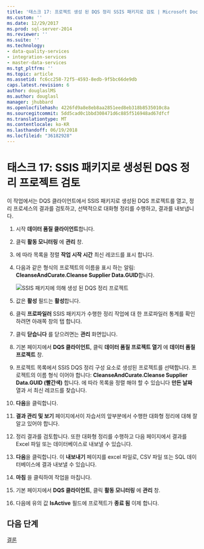 ```yaml
---
title: '태스크 17: 프로젝트 생성 된 DQS 정리 SSIS 패키지로 검토 | Microsoft Docs'
ms.custom: ''
ms.date: 12/29/2017
ms.prod: sql-server-2014
ms.reviewer: ''
ms.suite: ''
ms.technology:
- data-quality-services
- integration-services
- master-data-services
ms.tgt_pltfrm: ''
ms.topic: article
ms.assetid: fc6cc258-72f5-4593-8edb-9f5bc66de9db
caps.latest.revision: 6
author: douglaslMS
ms.author: douglasl
manager: jhubbard
ms.openlocfilehash: 4226fd9a8e8eb8aa2851eed8eb318b8535010c8a
ms.sourcegitcommit: 5dd5cad0c1bbd308471d6c885f516948ad67dfcf
ms.translationtype: MT
ms.contentlocale: ko-KR
ms.lasthandoff: 06/19/2018
ms.locfileid: "36182928"
---
```

# <a name="task-17-reviewing-dqs-cleansing-project-created-by-the-ssis-package"></a>태스크 17: SSIS 패키지로 생성된 DQS 정리 프로젝트 검토
  이 작업에서는 DQS 클라이언트에서 SSIS 패키지로 생성된 DQS 프로젝트를 열고, 정리 프로세스의 결과를 검토하고, 선택적으로 대화형 정리를 수행하고, 결과를 내보냅니다.  
  
1.  시작 **데이터 품질 클라이언트**합니다.  
  
2.  클릭 **활동 모니터링** 에 **관리** 창.  
  
3.  에 따라 목록을 정렬 **작업 시작 시간** 최신 레코드를 표시 합니다.  
  
4.  다음과 같은 형식의 프로젝트의 이름을 표시 하는 알림: **CleanseAndCurate.Cleanse Supplier Data.GUID**합니다.  
  
     ![SSIS 패키지에 의해 생성 된 DQS 정리 프로젝트](../../2014/tutorials/media/et-reviewingdqscpcreatedbythessispackage.jpg "SSIS 패키지로 생성 된 DQS 정리 프로젝트")  
  
5.  값은 **활성** 필드는 **활성**합니다.  
  
6.  클릭 **프로파일러** SSIS 패키지가 수행한 정리 작업에 대 한 프로파일러 통계를 확인 하려면 아래쪽 창의 탭 합니다.  
  
7.  클릭 **닫습니다** 를 닫으려면는 **관리** 화면입니다.  
  
8.  기본 페이지에서 **DQS 클라이언트**, 클릭 **데이터 품질 프로젝트 열기** 에 **데이터 품질 프로젝트** 창.  
  
9. 프로젝트 목록에서 SSIS DQS 정리 구성 요소로 생성된 프로젝트를 선택합니다. 프로젝트의 이름 형식 이어야 합니다: **CleanseAndCurate.Cleanse Supplier Data.GUID (빨간색)** 합니다. 에 따라 목록을 정렬 해야 할 수 있습니다 **만든 날짜** 열과 서 최신 레코드를 찾습니다.  
  
10. **다음**을 클릭합니다.  
  
11. **결과 관리 및 보기** 페이지에서이 자습서의 앞부분에서 수행한 대화형 정리에 대해 잘 알고 있어야 합니다.  
  
12. 정리 결과를 검토합니다. 또한 대화형 정리를 수행하고 다음 페이지에서 결과를 Excel 파일 또는 데이터베이스로 내보낼 수 있습니다.  
  
13. **다음**을 클릭합니다. 이 **내보내기** 페이지를 excel 파일로, CSV 파일 또는 SQL 데이터베이스에 결과 내보낼 수 있습니다.  
  
14. **마침** 을 클릭하여 작업을 마칩니다.  
  
15. 기본 페이지에서 **DQS 클라이언트**, 클릭 **활동 모니터링** 에 **관리** 창.  
  
16. 다음에 유의 값 **IsActive** 필드에 프로젝트가 **종료 됨** 이제 합니다.  
  
## <a name="next-step"></a>다음 단계  
 [결론](../../2014/tutorials/conclusion.md)  
  
  